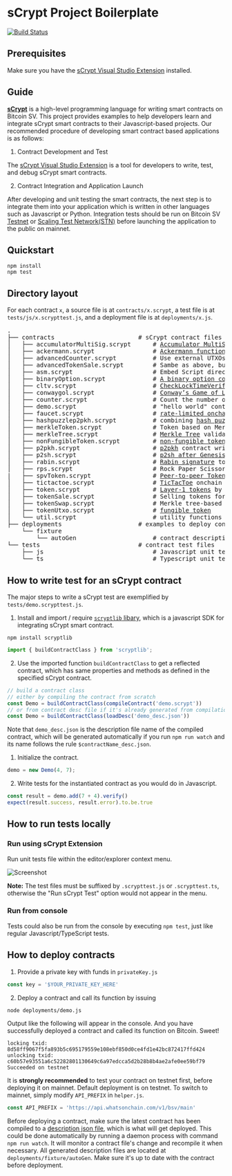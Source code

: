 # sCrypt Project Boilerplate
[![Build Status](https://travis-ci.com/sCrypt-Inc/boilerplate.svg?branch=master)](https://travis-ci.com/sCrypt-Inc/boilerplate)
## Prerequisites
Make sure you have the [sCrypt Visual Studio Extension](https://marketplace.visualstudio.com/items?itemName=bsv-scrypt.sCrypt) installed.

## Guide

[**sCrypt**](https://scryptdoc.readthedocs.io) is a high-level programming language for writing smart contracts on Bitcoin SV. This project provides examples to help developers learn and integrate sCrypt smart contracts to their Javascript-based projects. Our recommended procedure of developing smart contract based applications is as follows:

1. Contract Development and Test

The [sCrypt Visual Studio Extension](https://marketplace.visualstudio.com/items?itemName=bsv-scrypt.sCrypt) is a tool for developers to write, test, and debug sCrypt smart contracts.

2. Contract Integration and Application Launch

After developing and unit testing the smart contracts, the next step is to integrate them into your application which is written in other languages such as Javascript or Python. Integration tests should be run on Bitcoin SV [Testnet](https://test.whatsonchain.com/) or [Scaling Test Network(STN)](https://bitcoinscaling.io/) before launching the application to the public on mainnet.

## Quickstart
```
npm install
npm test
```

## Directory layout
For each contract `x`, a source file is at `contracts/x.scrypt`, a test file is at `tests/js/x.scrypttest.js`, and a deployment file is at `deployments/x.js`.
<pre>
.
├── contracts                       # sCrypt contract files
│   ├── accumulatorMultiSig.scrypt      # <a href="https://xiaohuiliu.medium.com/accumulator-multisig-d5a5a1b5fc42">Accumulator MultiSig</a>
│   ├── ackermann.scrypt                # <a href="https://scryptdoc.readthedocs.io/en/latest/ackermann.html">Ackermann function</a>
│   ├── advancedCounter.scrypt          # Use external UTXOs to pay <a href="https://medium.com/@xiaohuiliu/advanced-op-push-tx-78ce84f69a66">counter</a> contract tx fees using sighash <i>ANYONECANPAY</i>
│   ├── advancedTokenSale.scrypt        # Sambe as above, but for token sale contract
│   ├── asm.scrypt                      # Embed Script directly into sCrypt <a href="https://medium.com/@xiaohuiliu/inline-script-inside-scrypt-27d5aa279fd3">using inline assembly</a>
│   ├── binaryOption.scrypt             # <a href="https://powping.com/posts/425fe57d0d7cc11317d0e7b7d412770a11ef18c6f159d5deade78b79725833ab">A binary option contract</a>
│   ├── cltv.scrypt                     # <a href="https://xiaohuiliu.medium.com/op-push-tx-3d3d279174c1">CheckLockTimeVerify without OP_CLTV</a>
│   ├── conwaygol.scrypt                # <a href="https://xiaohuiliu.medium.com/play-conways-game-of-life-on-bitcoin-forever-47c6fb7ed682">Conway’s Game of Life</a>
│   ├── counter.scrypt                  # Count the number of times a function has been called to showcase <a href="https://medium.com/coinmonks/stateful-smart-contracts-on-bitcoin-sv-c24f83a0f783">stateful contract</a>
│   ├── demo.scrypt                     # "hello world" contract
│   ├── faucet.scrypt                   # <a href="https://blog.csdn.net/Edward_sv/article/details/109119838">rate-limited onchain faucet</a>
│   ├── hashpuzzlep2pkh.scrypt          # combining <a href="https://scryptdoc.readthedocs.io/en/latest/multipartyhashpuzzles.html">hash puzzle</a> and p2pkh contracts
│   ├── merkleToken.scrypt              # Token based on Merkle Tree
│   ├── merkleTree.scrypt               # <a href="https://medium.com/@xiaohuiliu/scalable-state-storage-in-bsv-smart-contracts-60f9aeb3b1f">Merkle Tree</a> validation and updating
│   ├── nonFungibleToken.scrypt         # <a href="https://medium.com/@xiaohuiliu/non-fungible-tokens-on-bitcoin-sv-4575368f46a">non-fungible token</a>
│   ├── p2pkh.scrypt                    # <a href="https://scryptdoc.readthedocs.io/en/latest/p2pkh.html">p2pkh</a> contract written in sCrypt
│   ├── p2sh.scrypt                     # <a href="https://medium.com/@xiaohuiliu/sun-rising-p2sh-7ebfca9283aa">p2sh after Genesis</a>
│   ├── rabin.scrypt                    # <a href="https://medium.com/coinmonks/access-external-data-from-bitcoin-smart-contracts-2ecdc7448c43">Rabin signature</a> to import off-chain data into a contract via oracle
│   ├── rps.scrypt                      # Rock Paper Scissors   
|   ├── spvToken.scrypt                 # <a href="https://medium.com/@xiaohuiliu/peer-to-peer-tokens-6508986d9593">Peer-to-peer Tokens</a>
│   ├── tictactoe.scrypt                # <a href="https://medium.com/@xiaohuiliu/tic-tac-toe-on-bitcoin-sv-5acdf5bd676d">TicTacToe</a> onchain p2p gaming 
│   ├── token.scrypt                    # <a href="https://medium.com/coinmonks/layer-1-tokens-on-bitcoin-sv-e78c8abf270d">Layer-1 tokens</a> by storing token map as contract state in a single UTXO
│   ├── tokenSale.scrypt                # Selling tokens for bitcoins using <a href="https://medium.com/@xiaohuiliu/atomic-swap-on-bitcoin-sv-abc28e836cd5">atomic swap</a>
│   ├── tokenSwap.scrypt                # Merkle tree-based token and bitcoin swap <a href="https://powping.com/posts/2ce8261d34d7b7745343678039e1578b86507acad30bc768b8edaf4629560d01">Token swap</a>
│   ├── tokenUtxo.scrypt                # <a href="https://medium.com/@xiaohuiliu/utxo-based-layer-1-tokens-on-bitcoin-sv-f5e86a74c1e1">fungible token</a>
│   └── util.scrypt                     # utility functions and constants
├── deployments                     # examples to deploy contract and call its function on testnet
    └── fixture
        └── autoGen                     # contract description json files
└── tests                           # contract test files
    ├── js                              # Javascript unit tests
    └── ts                              # Typescript unit tests
</pre>

## How to write test for an sCrypt contract

The major steps to write a sCrypt test are exemplified by `tests/demo.scrypttest.js`.

1. Install and import / require [`scryptlib` libary](https://github.com/scrypt-sv/scryptlib), which is a javascript SDK for integrating sCrypt smart contract.

```
npm install scryptlib
```


```javascript
import { buildContractClass } from 'scryptlib';
```


2. Use the imported function `buildContractClass` to get a reflected contract, which has same properties and methods as defined in the specified sCrypt contract.

```javascript
// build a contract class
// either by compiling the contract from scratch
const Demo = buildContractClass(compileContract('demo.scrypt'))
// or from contract desc file if it's already generated from compilation
const Demo = buildContractClass(loadDesc('demo_desc.json'))
```

Note that `demo_desc.json` is the description file name of the compiled contract, which will be generated automatically if you run `npm run watch` and its name follows the rule `$contractName_desc.json`.

1. Initialize the contract.

```javascript
demo = new Demo(4, 7);
```

2. Write tests for the instantiated contract as you would do in Javascript.

```javascript
const result = demo.add(7 + 4).verify()
expect(result.success, result.error).to.be.true
```

## How to run tests locally

### Run using sCrypt Extension
Run unit tests file within the editor/explorer context menu.

![Screenshot](https://raw.githubusercontent.com/wiki/scrypt-sv/boilerplate/extension_screenshots/run_test_demo.gif)

**Note:** The test files must be suffixed by `.scrypttest.js` or `.scrypttest.ts`, otherwise the "Run sCrypt Test" option would not appear in the menu.

### Run from console
Tests could also be run from the console by executing `npm test`, just like regular Javascript/TypeScript tests.

## How to deploy contracts
1. Provide a private key with funds in `privateKey.js`
```javascript
const key = '$YOUR_PRIVATE_KEY_HERE'
```
2. Deploy a contract and call its function by issuing 
```bash
node deployments/demo.js
```
Output like the following will appear in the console. And you have successfully deployed a contract and called its function on Bitcoin. Sweet!

```
locking txid:      8d58ff9067f5fa893b5c695179559e108ebf850d0ce4fd1e42bc872417ffd424
unlocking txid:    c60b57e93551a6c52282801130649c6a97edcca5d2b28b8b4ae2afe0ee59bf79
Succeeded on testnet
```
It is **strongly recommended** to test your contract on testnet first, before deploying it on mainnet. Default deployment is on testnet. To switch to mainnet, simply modify `API_PREFIX` in `helper.js`.
```javascript
const API_PREFIX = 'https://api.whatsonchain.com/v1/bsv/main'
```
Before deploying a contract, make sure the latest contract has been compiled to a [description json file](https://github.com/scrypt-sv/scryptlib#contract-description-file), which is what will get deployed. This could be done automatically by running a daemon process with command `npm run watch`. It will monitor a contract file's change and recompile it when necessary. All generated description files are located at `deployments/fixture/autoGen`. Make sure it's up to date with the contract before deployment.
